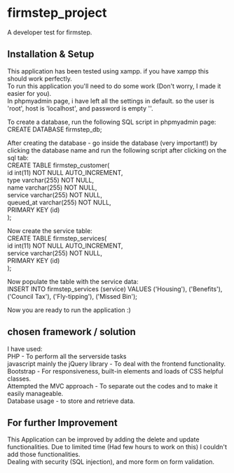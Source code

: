 # firmstep_project
A developer test for firmstep. 

## Installation & Setup
This application has been tested using xampp. if you have xampp this should work perfectly.  
To run this application you'll need to do some work (Don't worry, I made it easier for you).  
In phpmyadmin page, i have left all the settings in default. so the user is 'root', host is 'localhost', and password is empty ''.    

To create a database, run the following SQL script in phpmyadmin page:
CREATE DATABASE firmstep_db;

After creating the database - go inside the database (very important!) by clicking the database name and run the following script after clicking on the sql tab:  
CREATE TABLE firmstep_customer(  
id int(11) NOT NULL AUTO_INCREMENT,  
type varchar(255) NOT NULL,  
name varchar(255) NOT NULL,  
service varchar(255) NOT NULL,  
queued_at varchar(255) NOT NULL,  
PRIMARY KEY (id)  
);    

Now create the service table:  
CREATE TABLE firmstep_services(  
id int(11) NOT NULL AUTO_INCREMENT,  
service varchar(255) NOT NULL,  
PRIMARY KEY (id)  
);    

Now populate the table with the service data:  
INSERT INTO firmstep_services
    (service)
VALUES
    ('Housing'),
    ('Benefits'),
    ('Council Tax'),
    ('Fly-tipping'),
    ('Missed Bin');

Now you are ready to run the application :)    

## chosen framework / solution
I have used:  
PHP - To perform all the serverside tasks  
javascript mainly the jQuery library - To deal with the frontend functionality.  
Bootstrap - For responsiveness, built-in elements and loads of CSS helpful classes.  
Attempted the MVC approach - To separate out the codes and to make it easily manageable.  
Database usage - to store and retrieve data.    

## For further Improvement
This Application can be improved by adding the delete and update functionalities. Due to limited time (Had few hours to work on this) I couldn't add those functionalities.  
Dealing with security (SQL injection), and more form on form validation.
